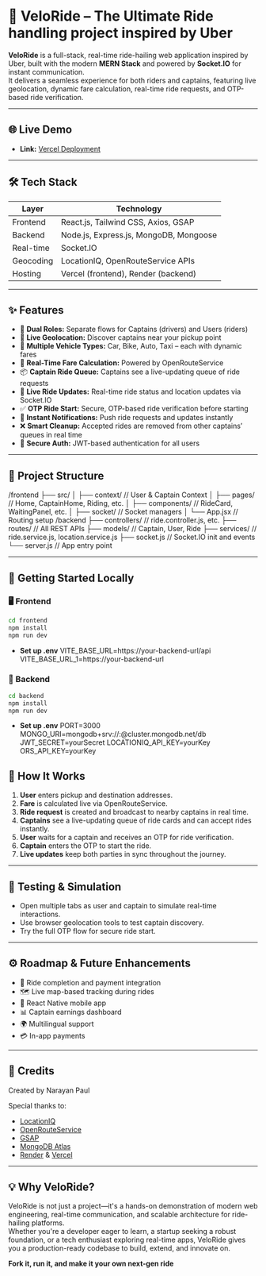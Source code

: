 # 🚖 VeloRide – The Ultimate Ride handling project inspired by Uber

**VeloRide** is a full-stack, real-time ride-hailing web application inspired by Uber, built with the modern **MERN Stack** and powered by **Socket.IO** for instant communication.  
It delivers a seamless experience for both riders and captains, featuring live geolocation, dynamic fare calculation, real-time ride requests, and OTP-based ride verification.

---

## 🌐 Live Demo

- **Link:** [Vercel Deployment](https://veloride.vercel.app)

---

## 🛠️ Tech Stack

| Layer      | Technology                                   |
|------------|----------------------------------------------|
| Frontend   | React.js, Tailwind CSS, Axios, GSAP          |
| Backend    | Node.js, Express.js, MongoDB, Mongoose       |
| Real-time  | Socket.IO                                    |
| Geocoding  | LocationIQ, OpenRouteService APIs            |
| Hosting    | Vercel (frontend), Render (backend)          |

---

## ✨ Features

- 👤 **Dual Roles:** Separate flows for Captains (drivers) and Users (riders)
- 📍 **Live Geolocation:** Discover captains near your pickup point
- 🚗 **Multiple Vehicle Types:** Car, Bike, Auto, Taxi – each with dynamic fares
- 💸 **Real-Time Fare Calculation:** Powered by OpenRouteService
- 📦 **Captain Ride Queue:** Captains see a live-updating queue of ride requests
- 🔄 **Live Ride Updates:** Real-time ride status and location updates via Socket.IO
- ✅ **OTP Ride Start:** Secure, OTP-based ride verification before starting
- 🔔 **Instant Notifications:** Push ride requests and updates instantly
- ❌ **Smart Cleanup:** Accepted rides are removed from other captains’ queues in real time
- 🔐 **Secure Auth:** JWT-based authentication for all users

---

## 🧭 Project Structure
/frontend ├── src/ │ ├── context/ // User & Captain Context │ ├── pages/ // Home, CaptainHome, Riding, etc. │ ├── components/ // RideCard, WaitingPanel, etc. │ ├── socket/ // Socket managers │ └── App.jsx // Routing setup /backend ├── controllers/ // ride.controller.js, etc. ├── routes/ // All REST APIs ├── models/ // Captain, User, Ride ├── services/ // ride.service.js, location.service.js ├── socket.js // Socket.IO init and events └── server.js // App entry point


---

## 🚀 Getting Started Locally

### 🖥 Frontend

```bash
cd frontend
npm install
npm run dev
```
- **Set up .env**
VITE_BASE_URL=https://your-backend-url/api
VITE_BASE_URL_1=https://your-backend-url

### 🔧 Backend
```bash
cd backend
npm install
npm run dev
```
- **Set up .env**
PORT=3000
MONGO_URI=mongodb+srv://<user>:<pass>@cluster.mongodb.net/db
JWT_SECRET=yourSecret
LOCATIONIQ_API_KEY=yourKey
ORS_API_KEY=yourKey

## 📱 How It Works

1. **User** enters pickup and destination addresses.
2. **Fare** is calculated live via OpenRouteService.
3. **Ride request** is created and broadcast to nearby captains in real time.
4. **Captains** see a live-updating queue of ride cards and can accept rides instantly.
5. **User** waits for a captain and receives an OTP for ride verification.
6. **Captain** enters the OTP to start the ride.
7. **Live updates** keep both parties in sync throughout the journey.

---

## 🧪 Testing & Simulation

- Open multiple tabs as user and captain to simulate real-time interactions.
- Use browser geolocation tools to test captain discovery.
- Try the full OTP flow for secure ride start.

---

## ⚙️ Roadmap & Future Enhancements

- 🚕 Ride completion and payment integration
- 🗺️ Live map-based tracking during rides
- 📱 React Native mobile app
- 📊 Captain earnings dashboard
- 🌍 Multilingual support
- 💳 In-app payments

---

## 🙏 Credits

Created by Narayan Paul

Special thanks to:
- [LocationIQ](https://locationiq.com/)
- [OpenRouteService](https://openrouteservice.org/)
- [GSAP](https://greensock.com/gsap/)
- [MongoDB Atlas](https://www.mongodb.com/cloud/atlas)
- [Render](https://render.com/) & [Vercel](https://vercel.com/)

---

## 💡 Why VeloRide?

VeloRide is not just a project—it's a hands-on demonstration of modern web engineering, real-time communication, and scalable architecture for ride-hailing platforms.  
Whether you're a developer eager to learn, a startup seeking a robust foundation, or a tech enthusiast exploring real-time apps, VeloRide gives you a production-ready codebase to build, extend, and innovate on.

**Fork it, run it, and make it your own next-gen ride**
